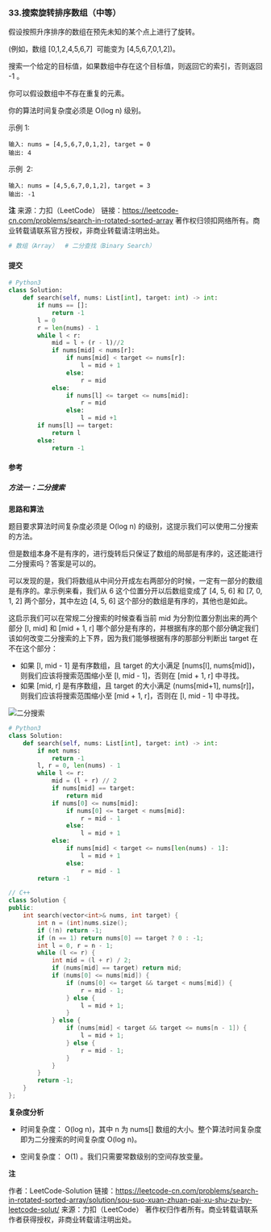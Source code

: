 ### 33.搜索旋转排序数组（中等）

假设按照升序排序的数组在预先未知的某个点上进行了旋转。

(例如，数组 [0,1,2,4,5,6,7]  可能变为 [4,5,6,7,0,1,2])。

搜索一个给定的目标值，如果数组中存在这个目标值，则返回它的索引，否则返回 -1 。

你可以假设数组中不存在重复的元素。

你的算法时间复杂度必须是 O(log n) 级别。

示例 1:

```text
输入: nums = [4,5,6,7,0,1,2], target = 0
输出: 4
```

示例  2:

```text
输入: nums = [4,5,6,7,0,1,2], target = 3
输出: -1
```

**注**
来源：力扣（LeetCode）
链接：https://leetcode-cn.com/problems/search-in-rotated-sorted-array
著作权归领扣网络所有。商业转载请联系官方授权，非商业转载请注明出处。

```py
# 数组（Array）  # 二分查找（Binary Search）
```
#### 提交

```py
# Python3
class Solution:
    def search(self, nums: List[int], target: int) -> int:
        if nums == []:
            return -1
        l = 0
        r = len(nums) - 1
        while l < r:
            mid = l + (r - l)//2
            if nums[mid] < nums[r]:
                if nums[mid] < target <= nums[r]:
                    l = mid + 1
                else:
                    r = mid
            else:
                if nums[l] <= target <= nums[mid]:
                    r = mid
                else:
                    l = mid +1
        if nums[l] == target:
            return l
        else:
            return -1
```

#### 参考

##### 方法一：二分搜索

**思路和算法**

题目要求算法时间复杂度必须是 O(log n) 的级别，这提示我们可以使用二分搜索的方法。

但是数组本身不是有序的，进行旋转后只保证了数组的局部是有序的，这还能进行二分搜索吗？答案是可以的。

可以发现的是，我们将数组从中间分开成左右两部分的时候，一定有一部分的数组是有序的。拿示例来看，我们从 6 这个位置分开以后数组变成了 [4, 5, 6] 和 [7, 0, 1, 2] 两个部分，其中左边 [4, 5, 6] 这个部分的数组是有序的，其他也是如此。

这启示我们可以在常规二分搜索的时候查看当前 mid 为分割位置分割出来的两个部分 [l, mid] 和 [mid + 1, r] 哪个部分是有序的，并根据有序的那个部分确定我们该如何改变二分搜索的上下界，因为我们能够根据有序的那部分判断出 target 在不在这个部分：

- 如果 [l, mid - 1] 是有序数组，且 target 的大小满足 [nums[l], nums[mid])，则我们应该将搜索范围缩小至 [l, mid - 1]，否则在 [mid + 1, r] 中寻找。
- 如果 [mid, r] 是有序数组，且 target 的大小满足 (nums[mid+1], nums[r]]，则我们应该将搜索范围缩小至 [mid + 1, r]，否则在 [l, mid - 1] 中寻找。

![二分搜索](https://assets.leetcode-cn.com/solution-static/33/33_fig1.png)

```py
# Python3
class Solution:
    def search(self, nums: List[int], target: int) -> int:
        if not nums:
            return -1
        l, r = 0, len(nums) - 1
        while l <= r:
            mid = (l + r) // 2
            if nums[mid] == target:
                return mid
            if nums[0] <= nums[mid]:
                if nums[0] <= target < nums[mid]:
                    r = mid - 1
                else:
                    l = mid + 1
            else:
                if nums[mid] < target <= nums[len(nums) - 1]:
                    l = mid + 1
                else:
                    r = mid - 1
        return -1
```

```c++
// C++
class Solution {
public:
    int search(vector<int>& nums, int target) {
        int n = (int)nums.size();
        if (!n) return -1;
        if (n == 1) return nums[0] == target ? 0 : -1;
        int l = 0, r = n - 1;
        while (l <= r) {
            int mid = (l + r) / 2;
            if (nums[mid] == target) return mid;
            if (nums[0] <= nums[mid]) {
                if (nums[0] <= target && target < nums[mid]) {
                    r = mid - 1;
                } else {
                    l = mid + 1;
                }
            } else {
                if (nums[mid] < target && target <= nums[n - 1]) {
                    l = mid + 1;
                } else {
                    r = mid - 1;
                }
            }
        }
        return -1;
    }
};
```

**复杂度分析**

- 时间复杂度： O(log n)，其中 n 为 nums[] 数组的大小。整个算法时间复杂度即为二分搜索的时间复杂度 O(log n)。

- 空间复杂度： O(1) 。我们只需要常数级别的空间存放变量。

**注**

作者：LeetCode-Solution
链接：<https://leetcode-cn.com/problems/search-in-rotated-sorted-array/solution/sou-suo-xuan-zhuan-pai-xu-shu-zu-by-leetcode-solut/>
来源：力扣（LeetCode）
著作权归作者所有。商业转载请联系作者获得授权，非商业转载请注明出处。

